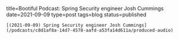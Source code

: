 
title=Bootiful Podcast: Spring Security engineer Josh Cummings
date=2021-09-09
type=post
tags=blog
status=published
~~~~~~
[(2021-09-09) Spring Security engineer Josh Cummings](/podcasts/c8d1af8a-14d7-4578-aafd-a53fa14d611a/produced-audio) 
            